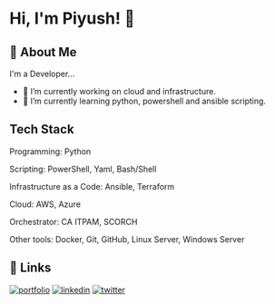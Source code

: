 # Hi, I'm Piyush! 👋

## 🚀 About Me
I'm a Developer...

- 🔭 I’m currently working on cloud and infrastructure.
- 🌱 I’m currently learning python, powershell and ansible scripting.

## Tech Stack

Programming: Python

Scripting: PowerShell, Yaml, Bash/Shell

Infrastructure as a Code: Ansible, Terraform

Cloud: AWS, Azure

Orchestrator: CA ITPAM, SCORCH

Other tools: Docker, Git, GitHub, Linux Server, Windows Server


## 🔗 Links
[![portfolio](https://img.shields.io/badge/my_portfolio-000?style=for-the-badge&logo=ko-fi&logoColor=white)](https://piyushv080.com/piyushv080)
[![linkedin](https://img.shields.io/badge/linkedin-0A66C2?style=for-the-badge&logo=linkedin&logoColor=white)](https://www.linkedin.com/in/piyushv080/)
[![twitter](https://img.shields.io/badge/twitter-1DA1F2?style=for-the-badge&logo=twitter&logoColor=white)](https://twitter.com/piyushv080)

